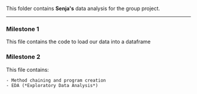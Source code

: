 This folder contains **Senja's** data analysis for the group project.

---

### Milestone 1 ###
This file contains the code to load our data into a dataframe

### Milestone 2 ###
This file contains: 

    - Method chaining and program creation
    - EDA (*Exploratory Data Analysis*)